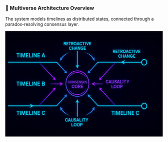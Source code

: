 ### 🧭 Multiverse Architecture Overview
The system models timelines as distributed states, connected through a paradox-resolving consensus layer.

![Multiverse Architecture Diagram](docs/multiverse-diagram.png)

